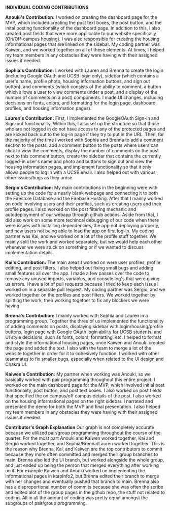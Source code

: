 **INDIVIDUAL CODING CONTRIBUTIONS**


**Anouki's Contribution:**
I worked on creating the dashboard page for the MVP, which included creating the post text boxes, the post button, and the inital posting functionality of the dashboard page. In addition to this, I also created post fields that were more applicable to our website specifically (On/Off-campus housing). I was also responsible for creating the housing informational pages that are linked on the sidebar. My coding partner was Kaiwen, and we worked together on all of these elements. At times, I helped my team members in any obstacles they were having with their assigned issues if needed. 

**Sophia's Contribution:**
I worked with Lauren and Brenna to create the login (including Google OAuth and UCSB login only), sidebar (which contains a user's name, profile photo, housing information buttons, and sign out button), and comments (which consists of the ability to comment, a button which allows a user to view comments under a post, and a display of the number of comments on a post) components. I made UI changes, including decisions on fonts, colors, and formatting for the login page, dashboard, profiles, and housing information pages).

**Lauren's Contribution:**
First, I implemented the GoogleOAuth Sign-in and Sign-out functionality. Within this, I also set up the structure so that those who are not logged in do not have access to any of the protected pages and are kicked back out to the log-in page if they try to put in the URL. Then, for the majority of the time I worked with Sophia and Brenna to add a comment section to the posts, add a comment button to the posts where users can click to view the comments, display the number of comments on the post next to this comment button, create the sidebar that contains the currently logged-in user's name and photo and buttons to sign out and view the housing information pages, and implement functionality so that it only allows people to log in with a UCSB email. I also helped out with various other issues/bugs as they arose.

**Sergio's Contribution:**
My main contributions in the beginning were with setting up the code for a nearly blank webpage and connecting it to both the Firestore Database and the Firebase Hosting. After that I mainly worked on code involving users and their profiles, such as creating users and their profile pages. I also worked on the post filtering mechanic and autodeployment of our webapp through github actions. Aside from that, I did also work on some more techincal debugging of our code when there were issues with installing dependencies, the app not deploying properly, and new users not being able to load the app on first log-in. My coding partner was Kai, and we worked on a lot of the profile stuff together. We mainly split the work and worked separately, but we would help each other whenever we were stuck on something or if we wanted to discuss implementation details.

**Kai's Contribution:**
The main areas I worked on were user profiles, profile editting, and post filters. I also helped out fixing small bugs and adding small features all over the app. I made a few passes over the code to remove any unused imports, variables, and console.log's that were giving us errors. I have a lot of pull requests because I tried to keep each issue I worked on in a separate pull request. My coding partner was Sergio, and we worked together on the profiles and post filters. We worked together by splitting the work, then working together to fix any blockers we were having.

**Brenna's Contribution:**
I mainly worked with Sophia and Lauren in a programming group. Together the three of us implemented the functionality of adding comments on posts, displaying sidebar with login/housing/profile buttons, login page with Google OAuth login ability for UCSB students, and UI style decisions, such as fonts, colors, formatting, etc. I helped to format and style the informational housing pages, once Kaiwen and Anouki created the page and added the text. I also with the team to merge a lot of the website together in order for it to cohesively function. I worked with other teammates to fix smaller bugs, especially when related to the UI design and Chakra UI.

**Kaiwen's Contribution:**
My partner when working was Anouki, so we basically worked with pair programming throughout this entire project. I worked on the main dashboard page for the MVP, which involved initial post functionality, post button, and post text boxes. I also worked on post fields that specified the on campus/off campus details of the post. I also worked on the housing informational pages on the right sidebar. I narrated and presented the demo for both the MVP and final presentation. I also helped my team members in any obstacles they were having with their assigned issues if needed.

**Contributor's Graph Explanation**
Our graph is not completely accurate because we utilized pair/group programming throughout the course of the quarter. For the most part Anouki and Kaiwen worked together, Kai and Sergio worked together, and Sophia/Brenna/Lauren worked together. This is the reason why Brenna, Kai, and Kaiwen are the top contributors to commit because they more often committed and merged their group branches to main. Brenna also led the UI branch, but worked alongside the whole group, and just ended up being the person that merged everything after working on it. For example Kaiwen and Anouki worked on implementing the informational pages in ktapInfo2, but Brenna edited their branch to merge with her changes and eventually pushed that branch to main. Brenna also has a disproportional number of commits because she was often the scribe and edited alot of the group pages in the github repo, the stuff not related to coding. All in all the amount of coding was pretty equal amongst the subgroups of pair/group programming.
